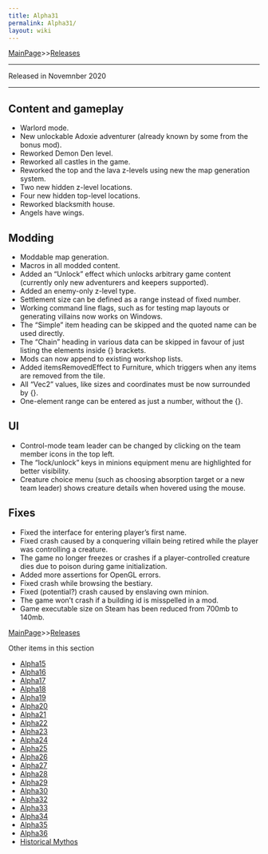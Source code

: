 ```yaml
---
title: Alpha31
permalink: Alpha31/
layout: wiki
---
```


[MainPage](/keeperrl_wiki/ "wikilink")>>[Releases](/keeperrl_wiki/Releases "wikilink")

<hr>
Released in Novemnber 2020
<hr>


Content and gameplay
--------------------

-	Warlord mode.
-	New unlockable Adoxie adventurer (already known by some from the bonus mod).
-	Reworked Demon Den level.
-	Reworked all castles in the game.
-	Reworked the top and the lava z-levels using new the map generation system.
-	Two new hidden z-level locations.
-	Four new hidden top-level locations.
-	Reworked blacksmith house.
-	Angels have wings.

Modding
-------

-	Moddable map generation.
-	Macros in all modded content.
-	Added an “Unlock” effect which unlocks arbitrary game content (currently only new adventurers and keepers supported).
-	Added an enemy-only z-level type.
-	Settlement size can be defined as a range instead of fixed number.
-	Working command line flags, such as for testing map layouts or generating villains now works on Windows.
-	The “Simple” item heading can be skipped and the quoted name can be used directly.
-	The “Chain” heading in various data can be skipped in favour of just listing the elements inside {} brackets.
-	Mods can now append to existing workshop lists.
-	Added itemsRemovedEffect to Furniture, which triggers when any items are removed from the tile.
-	All “Vec2” values, like sizes and coordinates must be now surrounded by {}.
-	One-element range can be entered as just a number, without the {}.

UI
--

-	Control-mode team leader can be changed by clicking on the team member icons in the top left.
-	The “lock/unlock” keys in minions equipment menu are highlighted for better visibility.
-	Creature choice menu (such as choosing absorption target or a new team leader) shows creature details when hovered using the mouse.

Fixes
-----

-	Fixed the interface for entering player’s first name.
-	Fixed crash caused by a conquering villain being retired while the player was controlling a creature.
-	The game no longer freezes or crashes if a player-controlled creature dies due to poison during game initialization.
-	Added more assertions for OpenGL errors.
-	Fixed crash while browsing the bestiary.
-	Fixed (potential?) crash caused by enslaving own minion.
-	The game won’t crash if a building id is misspelled in a mod.
-	Game executable size on Steam has been reduced from 700mb to 140mb.

[MainPage](/keeperrl_wiki/ "wikilink")>>[Releases](/keeperrl_wiki/Releases "wikilink")

Other items in this section
-    [Alpha15](/keeperrl_wiki/Alpha15 "wikilink")
-    [Alpha16](/keeperrl_wiki/Alpha16 "wikilink")
-    [Alpha17](/keeperrl_wiki/Alpha17 "wikilink")
-    [Alpha18](/keeperrl_wiki/Alpha18 "wikilink")
-    [Alpha19](/keeperrl_wiki/Alpha19 "wikilink")
-    [Alpha20](/keeperrl_wiki/Alpha20 "wikilink")
-    [Alpha21](/keeperrl_wiki/Alpha21 "wikilink")
-    [Alpha22](/keeperrl_wiki/Alpha22 "wikilink")
-    [Alpha23](/keeperrl_wiki/Alpha23 "wikilink")
-    [Alpha24](/keeperrl_wiki/Alpha24 "wikilink")
-    [Alpha25](/keeperrl_wiki/Alpha25 "wikilink")
-    [Alpha26](/keeperrl_wiki/Alpha26 "wikilink")
-    [Alpha27](/keeperrl_wiki/Alpha27 "wikilink")
-    [Alpha28](/keeperrl_wiki/Alpha28 "wikilink")
-    [Alpha29](/keeperrl_wiki/Alpha29 "wikilink")
-    [Alpha30](/keeperrl_wiki/Alpha30 "wikilink")
-    [Alpha32](/keeperrl_wiki/Alpha32 "wikilink")
-    [Alpha33](/keeperrl_wiki/Alpha33 "wikilink")
-    [Alpha34](/keeperrl_wiki/Alpha34 "wikilink")
-    [Alpha35](/keeperrl_wiki/Alpha35 "wikilink")
-    [Alpha36](/keeperrl_wiki/Alpha36 "wikilink")
-    [Historical Mythos](/keeperrl_wiki/Historical_Mythos "wikilink")
